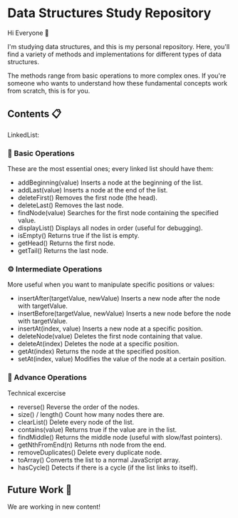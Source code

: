 # Data Structures Study Repository

Hi Everyone 👋

I'm studying data structures, and this is my personal repository. Here, you'll find a variety of methods and implementations for different types of data structures.

The methods range from basic operations to more complex ones. If you're someone who wants to understand how these fundamental concepts work from scratch, this is for you.

## Contents 📋

LinkedList:

### 🧩 Basic Operations

These are the most essential ones; every linked list should have them:

- addBeginning(value) Inserts a node at the beginning of the list.
- addLast(value) Inserts a node at the end of the list.
- deleteFirst() Removes the first node (the head).
- deleteLast() Removes the last node.
- findNode(value) Searches for the first node containing the specified value.
- displayList() Displays all nodes in order (useful for debugging).
- isEmpty() Returns true if the list is empty.
- getHead() Returns the first node.
- getTail() Returns the last node.

### ⚙️ Intermediate Operations

More useful when you want to manipulate specific positions or values:

- insertAfter(targetValue, newValue) Inserts a new node after the node with targetValue.
- insertBefore(targetValue, newValue) Inserts a new node before the node with targetValue.
- insertAt(index, value) Inserts a new node at a specific position.
- deleteNode(value) Deletes the first node containing that value.
- deleteAt(index) Deletes the node at a specific position.
- getAt(index) Returns the node at the specified position.
- setAt(index, value) Modifies the value of the node at a certain position.

### 🧠 Advance Operations

Technical excercise

- reverse() Reverse the order of the nodes.
- size() / length() Count how many nodes there are.
- clearList() Delete every node of the list.
- contains(value) Returns true if the value are in the list.
- findMiddle() Returns the middle node (useful with slow/fast pointers).
- getNthFromEnd(n) Returns nth node from the end.
- removeDuplicates() Delete every duplicate node.
- toArray() Converts the list to a normal JavaScript array.
- hasCycle() Detects if there is a cycle (if the list links to itself).

## Future Work 🚀

We are working in new content!
